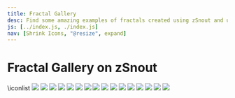 ```yaml
---
title: Fractal Gallery
desc: Find some amazing examples of fractals created using zSnout and use them to create your own!
js: [../index.js, ./index.js]
nav: [Shrink Icons, "@resize", expand]
---
```


# Fractal Gallery on zSnout

\iconlist
[![](./starrynight.png)](/mandelbrot/custom/#%7B"maxIterations":150,"xStart":-0.732249730426473,"xEnd":-0.7317866554383559,"yStart":-0.22328186667830255,"yEnd":-0.22374494166645978,"colorMode":1,"iterEQ":"z%5E2%20+%20c"%7D)
[![](./rainbow.png)](/mandelbrot/custom/#%7B"maxIterations":100,"xStart":-1.3277167364520661,"xEnd":-1.3188881778430956,"yStart":0.07206617008102528,"yEnd":0.08089472868997966,"colorMode":2,"iterEQ":"z%5E2%20+%20c"%7D)
[![](./pebbles.png)](</mandelbrot/custom/#%7B"maxIterations":100,"xStart":-0.9887365225495526,"xEnd":-0.9826954876390201,"yStart":-1.5459697955278822,"yEnd":-1.5520108304384133,"colorMode":1,"iterEQ":"(z%5E3+1.59)/(cz%5E2+1)"%7D>)
[![](./froggie.png)](/mandelbrot/custom/#%7B%22maxIterations%22:50,%22xStart%22:-0.225897040299161,%22xEnd%22:-0.1711576081440411,%22yStart%22:-1.604561834601001,%22yEnd%22:-1.6593012667561222,%22colorMode%22:3,%22iterEQ%22:%22z%5E2+z+1/c%22%7D)
[![](./candycane.png)](/mandelbrot/custom/#%7B"maxIterations":150,"xStart":0.3857745927843229,"xEnd":0.39064069384049527,"yStart":-0.5768426479545651,"yEnd":-0.5817087490107377,"colorMode":1,"iterEQ":"z%5E2%20+%20c"%7D)
[![](./ghosthill.png)](/mandelbrot/custom/#%7B"maxIterations":150,"xStart":-0.03182237454935518,"xEnd":-0.022390811179327945,"yStart":-0.7014704862659963,"yEnd":-0.710902049636024,"colorMode":2,"iterEQ":"z%5E2%20+%20c"%7D)
[![](./neonstripes.png)](/mandelbrot/custom/#%7B"maxIterations":150,"xStart":-1.0251000931694414,"xEnd":-1.0178108117982159,"yStart":-0.32417506099685717,"yEnd":-0.33146434236808303,"colorMode":2,"iterEQ":"z%5E2%20+%20c"%7D)
[![](./murkylake.png)](/mandelbrot/custom/#%7B"maxIterations":50,"xStart":-0.7784509299771178,"xEnd":-0.7751382154314792,"yStart":0.13442204997332372,"yEnd":0.1377347645189628,"colorMode":1,"iterEQ":"z%5E2%20+%20c"%7D)
[![](./picasso.png)](</mandelbrot/custom/#%7B"maxIterations":150,"xStart":-1.099149565538116,"xEnd":-0.8118901933956281,"yStart":-1.3620083840710804,"yEnd":-1.6492677562135702,"colorMode":3,"iterEQ":"(z%5E3+1)/(cz%5E2+1)"%7D>)
[![](./idk.png)](/mandelbrot/custom/#%7B"maxIterations":150,"xStart":-0.21026552179310834,"xEnd":-0.18605158852711393,"yStart":0.9954077258950186,"yEnd":0.9711937926290243,"colorMode":1,"iterEQ":"z%5E2+z+1/c%5E2"%7D)
[![](./spiral.png)](/mandelbrot/custom/#%7B"maxIterations":150,"xStart":0.10596525831184556,"xEnd":0.12766024530146544,"yStart":-0.22688369428620184,"yEnd":-0.24857868127582164,"colorMode":2,"iterEQ":"z%5E2-z-c"%7D)
[![](./island2.png)](/mandelbrot/custom/#%7B"maxIterations":100,"xStart":0.5668058386527308,"xEnd":0.598457871964208,"yStart":-0.6867870032511226,"yEnd":-0.7184390365625811,"colorMode":2,"iterEQ":"z%5E7-z-c"%7D)
[![](./bubble.png)](</mandelbrot/custom/#%7B"maxIterations":150,"xStart":-14.792970083759334,"xEnd":-10.344190671928361,"yStart":-5.522561512085471,"yEnd":-9.971340923913822,"colorMode":2,"iterEQ":"(z%5E10+1)/(cz%5E2+1)"%7D>)
[![](./trans.png)](/mandelbrot/custom/#%7B"maxIterations":150,"xStart":-0.8186694434587745,"xEnd":-0.8110482630267526,"yStart":-0.26452829068281214,"yEnd":-0.272149471114829,"colorMode":2,"iterEQ":"z%5E2%20-%20z%20+%20c%5E6"%7D)
[![](./islands.png)](/mandelbrot/custom/#%7B"maxIterations":100,"xStart":-0.37914098719494593,"xEnd":-0.3770389398575108,"yStart":-0.8744928611204853,"yEnd":-0.8765949084579189,"colorMode":2,"iterEQ":"z%5E10+c-z"%7D)
[![](./halloween.png)](/mandelbrot/custom/#%7B"maxIterations":150,"xStart":-0.08261051477385041,"xEnd":-0.06394631295549937,"yStart":-0.36194185148150154,"yEnd":-0.3806060532998526,"colorMode":3,"iterEQ":"z%5E4-z%5E4-z%5E6-c+z-c%5E6"%7D)
